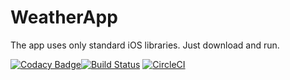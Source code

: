 # WeatherApp
The app uses only standard iOS libraries. Just download and run.

[![Codacy Badge](https://api.codacy.com/project/badge/Grade/e6add416521a4bc08aeb93227d98b832)](https://www.codacy.com/app/emile_5/WeatherApp?utm_source=github.com&amp;utm_medium=referral&amp;utm_content=blueantcorp/WeatherApp&amp;utm_campaign=Badge_Grade)[![Build Status](https://travis-ci.com/blueantcorp/WeatherApp.svg?branch=master)](https://travis-ci.com/blueantcorp/WeatherApp) [![CircleCI](https://circleci.com/gh/blueantcorp/WeatherApp.svg?style=svg)](https://circleci.com/gh/blueantcorp/WeatherApp)
